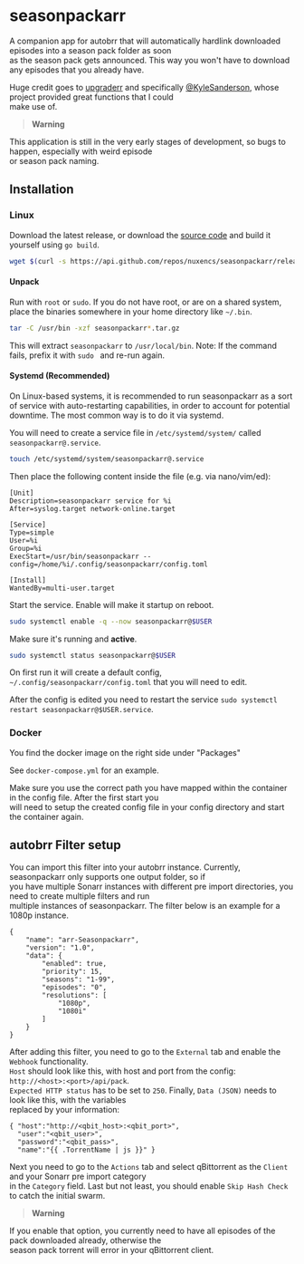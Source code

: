 # seasonpackarr

A companion app for autobrr that will automatically hardlink downloaded episodes into a season pack folder as soon\
as the season pack gets announced. This way you won't have to download any episodes that you already have.

Huge credit goes to [upgraderr](https://github.com/KyleSanderson/upgraderr) and specifically [@KyleSanderson](https://github.com/KyleSanderson), whose project provided great functions that I could\
make use of.

> **Warning**

This application is still in the very early stages of development, so bugs to happen, especially with weird episode\
or season pack naming. 

## Installation

### Linux

Download the latest release, or download the [source code](https://github.com/nuxencs/seasonpackarr/releases/latest) and build
it yourself using `go build`.

```bash
wget $(curl -s https://api.github.com/repos/nuxencs/seasonpackarr/releases/latest | grep download | grep linux_x86_64 | cut -d\" -f4)
```

#### Unpack

Run with `root` or `sudo`. If you do not have root, or are on a shared system, place the binaries somewhere in your home
directory like `~/.bin`.

```bash
tar -C /usr/bin -xzf seasonpackarr*.tar.gz
```

This will extract `seasonpackarr` to `/usr/local/bin`.
Note: If the command fails, prefix it with `sudo ` and re-run again.

#### Systemd (Recommended)

On Linux-based systems, it is recommended to run seasonpackarr as a sort of service with auto-restarting capabilities, in
order to account for potential downtime. The most common way is to do it via systemd.

You will need to create a service file in `/etc/systemd/system/` called `seasonpackarr@.service`.

```bash
touch /etc/systemd/system/seasonpackarr@.service
```

Then place the following content inside the file (e.g. via nano/vim/ed):

```systemd title="/etc/systemd/system/seasonpackarr@.service"
[Unit]
Description=seasonpackarr service for %i
After=syslog.target network-online.target

[Service]
Type=simple
User=%i
Group=%i
ExecStart=/usr/bin/seasonpackarr --config=/home/%i/.config/seasonpackarr/config.toml

[Install]
WantedBy=multi-user.target
```

Start the service. Enable will make it startup on reboot.

```bash
sudo systemctl enable -q --now seasonpackarr@$USER
```

Make sure it's running and **active**.

```bash
sudo systemctl status seasonpackarr@$USER
```

On first run it will create a default config, `~/.config/seasonpackarr/config.toml` that you will need to edit.

After the config is edited you need to restart the service `sudo systemctl restart seasonpackarr@$USER.service`.

### Docker

You find the docker image on the right side under "Packages" 

See `docker-compose.yml` for an example.

Make sure you use the correct path you have mapped within the container in the config file. After the first start you\
will need to setup the created config file in your config directory and start the container again.

## autobrr Filter setup

You can import this filter into your autobrr instance. Currently, seasonpackarr only supports one output folder, so if\
you have multiple Sonarr instances with different pre import directories, you need to create multiple filters and run\
multiple instances of seasonpackarr. The filter below is an example for a 1080p instance.

```
{
    "name": "arr-Seasonpackarr",
    "version": "1.0",
    "data": {
        "enabled": true,
        "priority": 15,
        "seasons": "1-99",
        "episodes": "0",
        "resolutions": [
            "1080p",
            "1080i"
        ]
    }
}
```

After adding this filter, you need to go to the `External` tab and enable the `Webhook` functionality.\
`Host` should look like this, with host and port from the config: `http://<host>:<port>/api/pack`.\
`Expected HTTP status` has to be set to `250`. Finally, `Data (JSON)` needs to look like this, with the variables\
replaced by your information:

```
{ "host":"http://<qbit_host>:<qbit_port>",
  "user":"<qbit_user>",
  "password":"<qbit_pass>",
  "name":"{{ .TorrentName | js }}" }
```

Next you need to go to the `Actions` tab and select qBittorrent as the `Client` and your Sonarr pre import category\
in the `Category` field. Last but not least, you should enable `Skip Hash Check` to catch the initial swarm.

> **Warning**

If you enable that option, you currently need to have all episodes of the pack downloaded already, otherwise the\
season pack torrent will error in your qBittorrent client.
